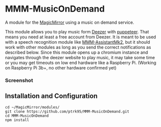 # MMM-MusicOnDemand
A module for the [MagicMirror](https://github.com/MichMich/MagicMirror) using a music on demand service.

This module allows you to play music form [Deezer](https://www.deezer.com) with [puppeteer](https://pptr.dev/). That means you need at least a free account from Deezer. It is meant to be used with a speech recognition module like [MMM-AssistantMk2](https://github.com/eouia/MMM-AssistantMk2), but it should work with other modules as long as you send the correct notifications as described below. Since this module opens up a chromium instance and navigates through the deezer website to play music, it may take some time or you may get timeouts on low end hardware like a Raspberry Pi. (Working on Raspberry Pi 3b+, no other hardware confirmed yet)

### Screenshot

## Installation and Configuration
```
cd ~/MagicMirror/modules/
git clone https://github.com/ptrk95/MMM-MusicOnDemand.git
cd MMM-MusicOnDemand
npm install
```
